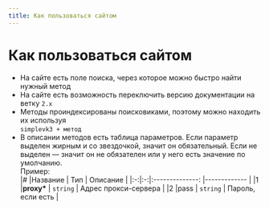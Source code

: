 ```yaml
---
title: Как пользоваться сайтом
---
```


# Как пользоваться сайтом
* На сайте есть поле поиска, через которое можно быстро найти нужный метод
* На сайте есть возможность переключить версию документации на ветку `2.х`
* Методы проиндексированы поисковиками, поэтому можно находить их используя  
  `simplevk3 + метод`
* В описании методов есть таблица параметров. Если параметр выделен жирным и со звездочкой, значит он обязательный. Если не выделен — значит он не обязателен или у него есть значение по умолчанию.  
Пример:  
  |#  |Название  |    Тип          |    Описание             |
  |:-:|:-:|:--------------: |-------------          |
  |1  |**proxy\***  | `string`          | Адрес прокси-сервера   |
  |2  |pass  | `string`          | Пароль, если есть   |